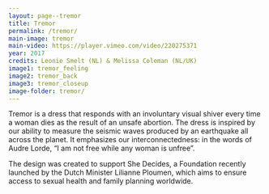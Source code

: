```yaml
---
layout: page--tremor
title: Tremor
permalink: /tremor/
main-image: tremor
main-video: https://player.vimeo.com/video/220275371
year: 2017
credits: Leonie Smelt (NL) & Melissa Coleman (NL/UK)
image1: tremor_feeling
image2: tremor_back
image3: tremor_closeup
image-folder: tremor/
---
```


Tremor is a dress that responds with an involuntary visual shiver every time a woman dies as the result of an unsafe abortion. The dress is inspired by our ability to measure the seismic waves produced by an earthquake all across the planet. It emphasizes our interconnectedness: in the words of Audre Lorde, “I am not free while any woman is unfree”.

The design was created to support She Decides, a Foundation recently launched by the Dutch Minister Lilianne Ploumen, which aims to ensure access to sexual health and family planning worldwide.
